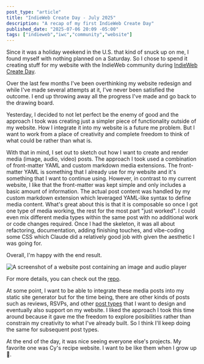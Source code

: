 ```yaml
---
post_type: "article" 
title: "IndieWeb Create Day - July 2025"
description: "A recap of my first IndieWeb Create Day"
published_date: "2025-07-06 20:09 -05:00"
tags: ["indieweb","iwc","community","website"]
---
```


Since it was a holiday weekend in the U.S. that kind of snuck up on me, I found myself with nothing planned on a Saturday. So I chose to spend it creating stuff for my website with the IndieWeb community during [IndieWeb Create Day](https://events.indieweb.org/2025/07/indieweb-create-day-3q2PTCbGioi9).

Over the last few months I've been overthinking my website redesign and while I've made several attempts at it, I've never been satisfied the outcome. I end up throwing away all the progress I've made and go back to the drawing board. 

Yesterday, I decided to not let perfect be the enemy of good and the approach I took was creating just a simpler piece of functionality outside of my website. How I integrate it into my website is a future me problem. But I want to work from a place of creativity and complete freedom to think of what could be rather than what is. 

With that in mind, I set out to sketch out how I want to create and render media (image, audio, video) posts. The approach I took used a combination of front-matter YAML and custom markdown media extensions. The front-matter YAML is something that I already use for my website and it's something that I want to continue using. However, in contrast to my current website, I like that the front-matter was kept simple and only includes a basic amount of information. The actual post content was handled by my custom markdown extension which leveraged YAML-like syntax to define media content. What's great about this is that it is composable so once I got one type of media working, the rest for the most part "just worked". I could even mix different media types within the same post with no additional work or code changes required. Once I had the skeleton, it was all about refactoring, documentation, adding finishing touches, and vibe-coding some CSS which Claude did a relatively good job with given the aesthetic I was going for. 

Overall, I'm happy with the end result. 

![A screenshot of a website post containing an image and audio player](/api/files/images/indieweb-create-day-2025-07.png)

For more details, you can check out the [repo](https://github.com/lqdev/indieweb-create-day-2025-07).

At some point, I want to be able to integrate these media posts into my static site generator but for the time being, there are other kinds of posts such as reviews, RSVPs, and other [post types](https://indieweb.org/posts#Types_of_Posts) that I want to design and eventually also support on my website. I liked the approach I took this time around because it gave me the freedom to explore posibilities rather than constrain my creativity to what I've already built. So I think I'll keep doing the same for subsequent post types. 

At the end of the day, it was nice seeing everyone else's projects. My favorite one was Cy's recipe website. I want to be like them when I grow up 🙂.